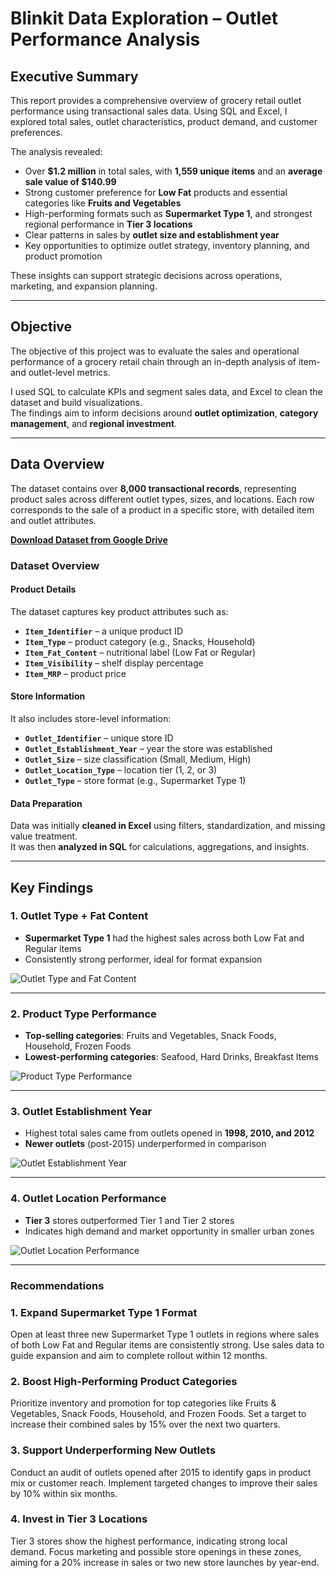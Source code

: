 # Blinkit Data Exploration – Outlet Performance Analysis

## Executive Summary

This report provides a comprehensive overview of grocery retail outlet performance using transactional sales data. Using SQL and Excel, I explored total sales, outlet characteristics, product demand, and customer preferences.

The analysis revealed:
- Over **$1.2 million** in total sales, with **1,559 unique items** and an **average sale value of $140.99**
- Strong customer preference for **Low Fat** products and essential categories like **Fruits and Vegetables**
- High-performing formats such as **Supermarket Type 1**, and strongest regional performance in **Tier 3 locations**
- Clear patterns in sales by **outlet size and establishment year**
- Key opportunities to optimize outlet strategy, inventory planning, and product promotion

These insights can support strategic decisions across operations, marketing, and expansion planning.

---

## Objective

The objective of this project was to evaluate the sales and operational performance of a grocery retail chain through an in-depth analysis of item- and outlet-level metrics.

I used SQL to calculate KPIs and segment sales data, and Excel to clean the dataset and build visualizations.  
The findings aim to inform decisions around **outlet optimization**, **category management**, and **regional investment**.

---

## Data Overview

The dataset contains over **8,000 transactional records**, representing product sales across different outlet types, sizes, and locations. Each row corresponds to the sale of a product in a specific store, with detailed item and outlet attributes.

[**Download Dataset from Google Drive**](https://drive.usercontent.google.com/download?id=1EdSbZUdL9852dLdq14HgYfToQqymtBl-&export=download)

### Dataset Overview


#### **Product Details**
The dataset captures key product attributes such as:

- **`Item_Identifier`** – a unique product ID  
- **`Item_Type`** – product category (e.g., Snacks, Household)  
- **`Item_Fat_Content`** – nutritional label (Low Fat or Regular)  
- **`Item_Visibility`** – shelf display percentage  
- **`Item_MRP`** – product price  


#### **Store Information**
It also includes store-level information:

- **`Outlet_Identifier`** – unique store ID  
- **`Outlet_Establishment_Year`** – year the store was established  
- **`Outlet_Size`** – size classification (Small, Medium, High)  
- **`Outlet_Location_Type`** – location tier (1, 2, or 3)  
- **`Outlet_Type`** – store format (e.g., Supermarket Type 1)  

#### **Data Preparation**
Data was initially **cleaned in Excel** using filters, standardization, and missing value treatment.  
It was then **analyzed in SQL** for calculations, aggregations, and insights.

---

## Key Findings

### 1. Outlet Type + Fat Content
- **Supermarket Type 1** had the highest sales across both Low Fat and Regular items  
- Consistently strong performer, ideal for format expansion

![Outlet Type and Fat Content](https://github.com/IrinaOrias/Outlet-Performance-Analysis/blob/main/images/Outlet_fat_content.PNG?raw=true)

---

### 2. Product Type Performance
- **Top-selling categories**: Fruits and Vegetables, Snack Foods, Household, Frozen Foods  
- **Lowest-performing categories**: Seafood, Hard Drinks, Breakfast Items

![Product Type Performance](https://github.com/IrinaOrias/Outlet-Performance-Analysis/blob/main/images/product_type.PNG?raw=true)

---

### 3. Outlet Establishment Year
- Highest total sales came from outlets opened in **1998, 2010, and 2012**  
- **Newer outlets** (post-2015) underperformed in comparison

![Outlet Establishment Year](https://github.com/IrinaOrias/Outlet-Performance-Analysis/blob/main/images/establishment_year.PNG?raw=true)

---

### 4. Outlet Location Performance
- **Tier 3** stores outperformed Tier 1 and Tier 2 stores  
- Indicates high demand and market opportunity in smaller urban zones

![Outlet Location Performance](https://github.com/IrinaOrias/Outlet-Performance-Analysis/blob/main/images/Location%20Perfomance.PNG?raw=true)



---

### Recommendations

### 1. **Expand Supermarket Type 1 Format**  
Open at least three new Supermarket Type 1 outlets in regions where sales of both Low Fat and Regular items are consistently strong. Use sales data to guide expansion and aim to complete rollout within 12 months.

### 2. **Boost High-Performing Product Categories**  
Prioritize inventory and promotion for top categories like Fruits & Vegetables, Snack Foods, Household, and Frozen Foods. Set a target to increase their combined sales by 15% over the next two quarters.

### 3. **Support Underperforming New Outlets**  
Conduct an audit of outlets opened after 2015 to identify gaps in product mix or customer reach. Implement targeted changes to improve their sales by 10% within six months.

### 4. **Invest in Tier 3 Locations**  
Tier 3 stores show the highest performance, indicating strong local demand. Focus marketing and possible store openings in these zones, aiming for a 20% increase in sales or two new store launches by year-end.
